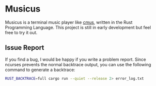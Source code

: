 # Musicus

Musicus is a terminal music player like [cmus](https://github.com/cmus/cmus), written in the Rust Programming Language.
This project is still in early development but feel free to try it out.

## Issue Report
If you find a bug, I would be happy if you write a problem report. Since ncurses prevents the normal backtrace output, you can use the following command to generate a backtrace:
```bash
RUST_BACKTRACE=full cargo run --quiet --release 2> error_log.txt
```
